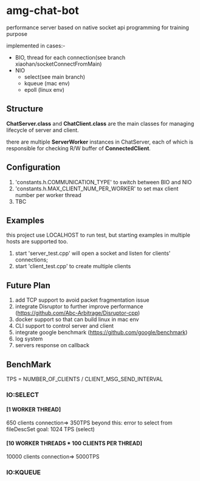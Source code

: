 # amg-chat-bot
performance server based on native socket api programming for training purpose

implemented in cases:-
- BIO, thread for each connection(see branch xiaohan/socketConnectFromMain)
- NIO
  - select(see main branch)
  - kqueue (mac env)
  - epoll (linux env)

## Structure
**ChatServer.class** and **ChatClient.class** are the main classes for managing lifecycle of server and client. 

there are multiple **ServerWorker** instances in ChatServer, each of which is responsible for checking R/W buffer of **ConnectedClient**.

## Configuration
1. 'constants.h.COMMUNICATION_TYPE' to switch between BIO and NIO 
2. 'constants.h.MAX_CLIENT_NUM_PER_WORKER' to set max client number per worker thread
3. TBC

## Examples
this project use LOCALHOST to run test, but starting examples in multiple hosts are supported too. 
1. start 'server_test.cpp' will open a socket and listen for clients' connections; 
2. start 'client_test.cpp' to create multiple clients 


## Future Plan
1. add TCP support to avoid packet fragmentation issue 
2. integrate Disruptor to further improve performance (https://github.com/Abc-Arbitrage/Disruptor-cpp)
3. docker support so that can build linux in mac env
4. CLI support to control server and client
5. integrate google benchmark (https://github.com/google/benchmark)
6. log system
7. servers response on callback
## BenchMark
TPS = NUMBER_OF_CLIENTS / CLIENT_MSG_SEND_INTERVAL

### IO:SELECT
#### [1 WORKER THREAD]
650 clients connection=> 350TPS
beyond this: error to select from fileDescSet
goal: 1024 TPS (select)

#### [10 WORKER THREADS * 100 CLIENTS PER THREAD]
10000 clients connection=> 5000TPS

### IO:KQUEUE



